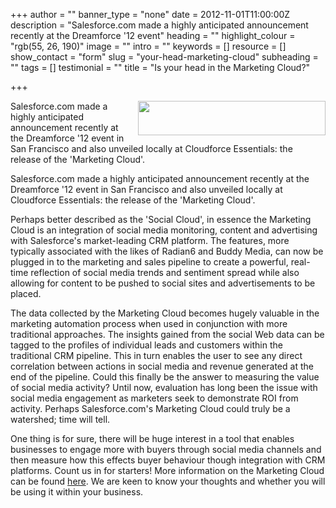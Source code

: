 +++
author = ""
banner_type = "none"
date = 2012-11-01T11:00:00Z
description = "Salesforce.com made a highly anticipated announcement recently at the Dreamforce '12 event"
heading = ""
highlight_colour = "rgb(55, 26, 190)"
image = ""
intro = ""
keywords = []
resource = []
show_contact = "form"
slug = "your-head-marketing-cloud"
subheading = ""
tags = []
testimonial = ""
title = "Is your head in the Marketing Cloud?"

+++
<p><img style="float: right; margin-top: 0; margin-left: 10px;" src="https://crmtdigital.com/sites/default/files/sf_marketing_cloud_logo-300x55.png" alt="" width="300" height="55">Salesforce.com made a highly anticipated announcement recently at the Dreamforce '12 event in San Francisco and also unveiled locally at Cloudforce Essentials: the release of the 'Marketing Cloud'.</p>

Salesforce.com made a highly anticipated announcement recently at the Dreamforce '12 event in San Francisco and also unveiled locally at Cloudforce Essentials: the release of the 'Marketing Cloud'.

Perhaps better described as the 'Social Cloud', in essence the Marketing Cloud is an integration of social media monitoring, content and advertising with Salesforce's market-leading CRM platform. The features, more typically associated with the likes of Radian6 and Buddy Media, can now be plugged in to the marketing and sales pipeline to create a powerful, real-time reflection of social media trends and sentiment spread while also allowing for content to be pushed to social sites and advertisements to be placed.

The data collected by the Marketing Cloud becomes hugely valuable in the marketing automation process when used in conjunction with more traditional approaches. The insights gained from the social Web data can be tagged to the profiles of individual leads and customers within the traditional CRM pipeline. This in turn enables the user to see any direct correlation between actions in social media and revenue generated at the end of the pipeline. Could this finally be the answer to measuring the value of social media activity? Until now, evaluation has long been the issue with social media engagement as marketers seek to demonstrate ROI from activity. Perhaps Salesforce.com's Marketing Cloud could truly be a watershed; time will tell.

One thing is for sure, there will be huge interest in a tool that enables businesses to engage more with buyers through social media channels and then measure how this effects buyer behaviour though integration with CRM platforms. Count us in for starters! More information on the Marketing Cloud can be found [here](http://www.salesforce.com/uk/marketing-cloud/overview/). We are keen to know your thoughts and whether you will be using it within your business.